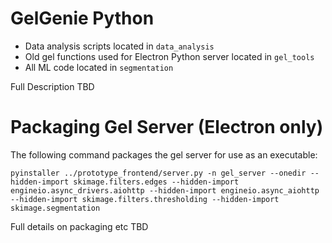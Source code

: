 GelGenie Python
==============================

- Data analysis scripts located in `data_analysis`
- Old gel functions used for Electron Python server located in `gel_tools`
- All ML code located in `segmentation`

Full Description TBD

Packaging Gel Server (Electron only)
==============================
The following command packages the gel server for use as an executable:

`pyinstaller ../prototype_frontend/server.py -n gel_server --onedir --hidden-import skimage.filters.edges --hidden-import engineio.async_drivers.aiohttp --hidden-import engineio.async_aiohttp --hidden-import skimage.filters.thresholding --hidden-import skimage.segmentation`

Full details on packaging etc TBD
